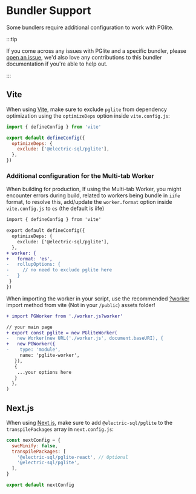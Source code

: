 # Bundler Support

Some bundlers require additional configuration to work with PGlite.

:::tip

If you come across any issues with PGlite and a specific bundler, please [open an issue](https://github.com/electric-sql/pglite/issues/new), we'd also love any contributions to this bundler documentation if you're able to help out.

:::

## Vite

When using [Vite](https://vitejs.dev/), make sure to exclude `pglite` from dependency optimization using the `optimizeDeps` option inside `vite.config.js`:

```js
import { defineConfig } from 'vite'

export default defineConfig({
  optimizeDeps: {
    exclude: ['@electric-sql/pglite'],
  },
})
```
### Additional configuration for the Multi-tab Worker
When building for production, If using the Multi-tab Worker, you might encounter errors during build, related to workers being bundle in `iife` format, to resolve this, add/update the `worker.format` option inside `vite.config.js` to `es` (the default is iife)
```diff
import { defineConfig } from 'vite'

export default defineConfig({
  optimizeDeps: {
    exclude: ['@electric-sql/pglite'],
  },
+ worker: {
+   format: 'es',
-   rollupOptions: {
-     // no need to exclude pglite here
-   }
 }
})
```

When importing the worker in your script, use the recommended [?worker](https://vitejs.dev/guide/features#static-assets) import method from vite (Not in your `/public`) assets folder!
```diff
+ import PGWorker from './worker.js?worker'

// your main page
+ export const pglite = new PGliteWorker(
-   new Worker(new URL('./worker.js', document.baseURI), {
+   new PGWorker({
-    type: 'module',
     name: 'pglite-worker',
   }),
   {
    ...your options here
   }
  },
)
```

## Next.js

When using [Next.js](https://nextjs.org/), make sure to add `@electric-sql/pglite` to the `transpilePackages` array in `next.config.js`:

```js
const nextConfig = {
  swcMinify: false,
  transpilePackages: [
    '@electric-sql/pglite-react', // Optional
    '@electric-sql/pglite',
  ],
}

export default nextConfig
```
